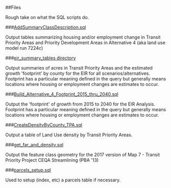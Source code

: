 ##Files

Rough take on what the SQL scripts do.  

###[AddSummaryClassDescription.sql](https://github.com/MetropolitanTransportationCommission/UrbanSim_Spatial_Analysis/blob/master/https://github.com/MetropolitanTransportationCommission/UrbanSim_Spatial_Analysis/blob/master/sql/AddSummaryClassDescription.sql)   

Output tables summarizing housing and/or employment change in Transit Priority Areas and Priority Development Areas in Alternative 4 (aka land use model run 7224c)

###[eir_summary_tables directory](https://github.com/MetropolitanTransportationCommission/UrbanSim_Spatial_Analysis/tree/master/sql/eir_summary_tables)

Output summaries of acres in Transit Priority Areas and the estimated growth 'footprint' by county for the EIR for all scenarios/alternatives. Footprint has a particular meaning defined in the query but generally means locations where housing or employment changes are estimates to occur.   

###[Build_Alternative_4_Footprint_2015_thru_2040.sql](https://github.com/MetropolitanTransportationCommission/UrbanSim_Spatial_Analysis/blob/master/https://github.com/MetropolitanTransportationCommission/UrbanSim_Spatial_Analysis/blob/master/sql/AddSummaryClassDescription.sql)  

Output the 'footprint' of growth from 2015 to 2040 for the EIR Analysis.  Footprint has a particular meaning defined in the query but generally means locations where housing or employment changes are estimates to occur. 

###[CreateDensityByCounty_TPA.sql](https://github.com/MetropolitanTransportationCommission/UrbanSim_Spatial_Analysis/blob/master/https://github.com/MetropolitanTransportationCommission/UrbanSim_Spatial_Analysis/blob/master/sql/AddSummaryClassDescription.sql)  

Output a table of Land Use density by Transit Priority Areas.  

###[get_far_and_density.sql](https://github.com/MetropolitanTransportationCommission/UrbanSim_Spatial_Analysis/blob/master/https://github.com/MetropolitanTransportationCommission/UrbanSim_Spatial_Analysis/blob/master/sql/AddSummaryClassDescription.sql) 

Output the feature class geometry for the 2017 version of Map 7 - Transit Priority Project CEQA Streamlining (PBA '13)   

###[parcels_setup.sql](https://github.com/MetropolitanTransportationCommission/UrbanSim_Spatial_Analysis/blob/master/https://github.com/MetropolitanTransportationCommission/UrbanSim_Spatial_Analysis/blob/master/sql/AddSummaryClassDescription.sql) 

Used to setup (index, etc) a parcels table if necessary.
  



